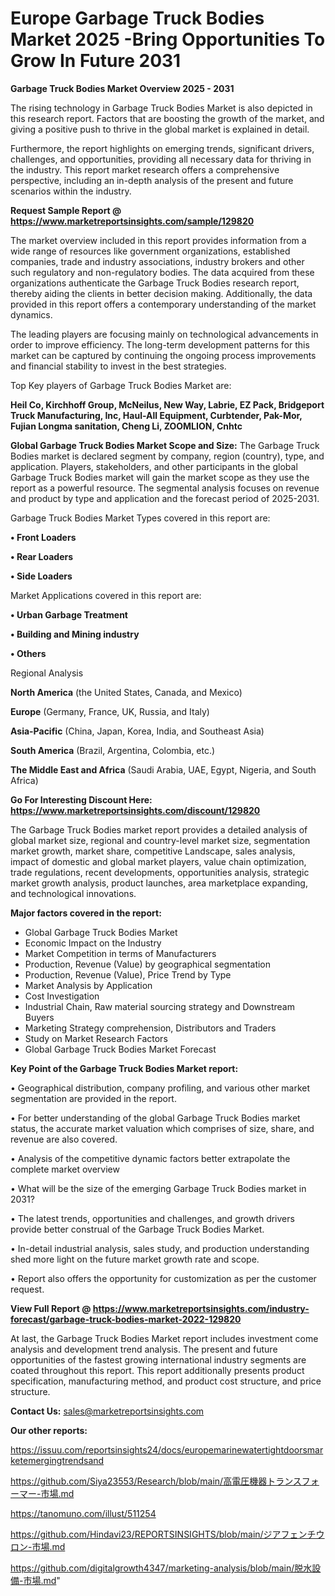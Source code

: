 # Europe Garbage Truck Bodies Market 2025 -Bring Opportunities To Grow In Future 2031

<Strong> Garbage Truck Bodies Market Overview 2025 - 2031</strong>

The rising technology in Garbage Truck Bodies Market is also depicted in this research report. Factors that are boosting the growth of the market, and giving a positive push to thrive in the global market is explained in detail.

Furthermore, the report highlights on emerging trends, significant drivers, challenges, and opportunities, providing all necessary data for thriving in the industry. This report market research offers a comprehensive perspective, including an in-depth analysis of the present and future scenarios within the industry.

<strong>Request Sample Report @ <a href=https://www.marketreportsinsights.com/sample/129820>https://www.marketreportsinsights.com/sample/129820</a></strong>

The market overview included in this report provides information from a wide range of resources like government organizations, established companies, trade and industry associations, industry brokers and other such regulatory and non-regulatory bodies. The data acquired from these organizations authenticate the Garbage Truck Bodies research report, thereby aiding the clients in better decision making. Additionally, the data provided in this report offers a contemporary understanding of the market dynamics.

The leading players are focusing mainly on technological advancements in order to improve efficiency. The long-term development patterns for this market can be captured by continuing the ongoing process improvements and financial stability to invest in the best strategies.

Top Key players of Garbage Truck Bodies Market are:

<strong>Heil Co, Kirchhoff Group, McNeilus, New Way, Labrie, EZ Pack, Bridgeport Truck Manufacturing, Inc, Haul-All Equipment, Curbtender, Pak-Mor, Fujian Longma sanitation, Cheng Li, ZOOMLION, Cnhtc</strong>

<strong><b>Global Garbage Truck Bodies Market Scope and Size:</b></strong>
The Garbage Truck Bodies market is declared segment by company, region (country), type, and application. Players, stakeholders, and other participants in the global Garbage Truck Bodies market will gain the market scope as they use the report as a powerful resource. The segmental analysis focuses on revenue and product by type and application and the forecast period of 2025-2031.

Garbage Truck Bodies Market Types covered in this report are:

<strong>• Front Loaders

• Rear Loaders

• Side Loaders</strong>

Market Applications covered in this report are:

<strong>• Urban Garbage Treatment

• Building and Mining industry

• Others</strong> 

Regional Analysis

<strong>North America</strong> (the United States, Canada, and Mexico)

<strong>Europe</strong> (Germany, France, UK, Russia, and Italy)

<strong>Asia-Pacific</strong> (China, Japan, Korea, India, and Southeast Asia)

<strong>South America</strong> (Brazil, Argentina, Colombia, etc.)

<strong>The Middle East and Africa</strong> (Saudi Arabia, UAE, Egypt, Nigeria, and South Africa)

<strong>Go For Interesting Discount Here: <a href=https://www.marketreportsinsights.com/discount/129820>https://www.marketreportsinsights.com/discount/129820</a></strong>

The Garbage Truck Bodies market report provides a detailed analysis of global market size, regional and country-level market size, segmentation market growth, market share, competitive Landscape, sales analysis, impact of domestic and global market players, value chain optimization, trade regulations, recent developments, opportunities analysis, strategic market growth analysis, product launches, area marketplace expanding, and technological innovations.

<strong><b>Major factors covered in the report:</b></strong>
<ul>
  <li>Global Garbage Truck Bodies Market </li>
  <li>Economic Impact on the Industry</li>
  <li>Market Competition in terms of Manufacturers</li>
  <li>Production, Revenue (Value) by geographical segmentation</li>
  <li>Production, Revenue (Value), Price Trend by Type</li>
  <li>Market Analysis by Application</li>
  <li>Cost Investigation</li>
  <li>Industrial Chain, Raw material sourcing strategy and Downstream Buyers</li>
  <li>Marketing Strategy comprehension, Distributors and Traders</li>
  <li>Study on Market Research Factors</li>
  <li>Global Garbage Truck Bodies Market Forecast</li>
</ul>

<strong><b>Key Point of the Garbage Truck Bodies Market report:</b></strong>

• Geographical distribution, company profiling, and various other market segmentation are provided in the report.

• For better understanding of the global Garbage Truck Bodies market status, the accurate market valuation which comprises of size, share, and revenue are also covered.

• Analysis of the competitive dynamic factors better extrapolate the complete market overview

• What will be the size of the emerging Garbage Truck Bodies market in 2031?

• The latest trends, opportunities and challenges, and growth drivers provide better construal of the Garbage Truck Bodies Market.

• In-detail industrial analysis, sales study, and production understanding shed more light on the future market growth rate and scope.

• Report also offers the opportunity for customization as per the customer request.

<strong><b>View Full Report @ <a href=https://www.marketreportsinsights.com/industry-forecast/garbage-truck-bodies-market-2022-129820>https://www.marketreportsinsights.com/industry-forecast/garbage-truck-bodies-market-2022-129820</a></b></strong>


At last, the Garbage Truck Bodies Market report includes investment come analysis and development trend analysis. The present and future opportunities of the fastest growing international industry segments are coated throughout this report. This report additionally presents product specification, manufacturing method, and product cost structure, and price structure.

<strong>Contact Us:</strong>
sales@marketreportsinsights.com

<strong>Our other reports:</strong>

<a href=https://issuu.com/reportsinsights24/docs/europemarinewatertightdoorsmarketemergingtrendsand>https://issuu.com/reportsinsights24/docs/europemarinewatertightdoorsmarketemergingtrendsand</a>

<a href=https://github.com/Siya23553/Research/blob/main/高電圧機器トランスフォーマー-市場.md>https://github.com/Siya23553/Research/blob/main/高電圧機器トランスフォーマー-市場.md</a>

<a href=https://tanomuno.com/illust/511254>https://tanomuno.com/illust/511254</a>

<a href=https://github.com/Hindavi23/REPORTSINSIGHTS/blob/main/ジアフェンチウロン-市場.md>https://github.com/Hindavi23/REPORTSINSIGHTS/blob/main/ジアフェンチウロン-市場.md</a>

<a href=https://github.com/digitalgrowth4347/marketing-analysis/blob/main/脱水設備-市場.md>https://github.com/digitalgrowth4347/marketing-analysis/blob/main/脱水設備-市場.md</a>"
